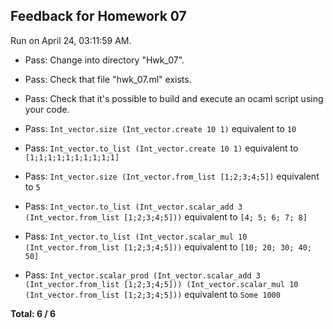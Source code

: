 ## Feedback for Homework 07

Run on April 24, 03:11:59 AM.

+ Pass: Change into directory "Hwk_07".

+ Pass: Check that file "hwk_07.ml" exists.

+ Pass: Check that it's possible to build and execute an ocaml script using your code.
- Pass: `Int_vector.size (Int_vector.create 10 1)` equivalent to `10`

- Pass: `Int_vector.to_list (Int_vector.create 10 1)` equivalent to `[1;1;1;1;1;1;1;1;1;1]`

- Pass: `Int_vector.size (Int_vector.from_list [1;2;3;4;5])` equivalent to `5`

- Pass: `Int_vector.to_list (Int_vector.scalar_add 3 (Int_vector.from_list [1;2;3;4;5]))` equivalent to `[4; 5; 6; 7; 8]`

- Pass: `Int_vector.to_list (Int_vector.scalar_mul 10 (Int_vector.from_list [1;2;3;4;5]))` equivalent to `[10; 20; 30; 40; 50]`

- Pass: `Int_vector.scalar_prod (Int_vector.scalar_add 3 (Int_vector.from_list [1;2;3;4;5])) (Int_vector.scalar_mul 10 (Int_vector.from_list [1;2;3;4;5]))` equivalent to `Some 1000`



**Total: 6 / 6**




